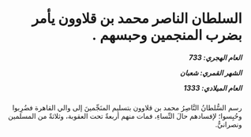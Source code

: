 <h1 dir="rtl">السلطان الناصر محمد بن قلاوون يأمر بضرب المنجمين وحبسهم .</h1>

<h5 dir="rtl">العام الهجري:  733

الشهر القمري: شعبان

العام الميلادي: 1333</h5>

<p dir="rtl">رسم السُّلطانُ النَّاصِرُ محمد بن قلاوون بتسليم المنَجِّمينَ إلى والي القاهرة فضُرِبوا وحُبِسوا؛ لإفسادهم حالَ النِّساءِ، فمات منهم أربعةٌ تحت العقوبة، وثلاثةٌ من المسلمين ونصرانيٌّ.</p></br>
